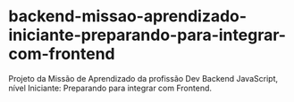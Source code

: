 # backend-missao-aprendizado-iniciante-preparando-para-integrar-com-frontend
Projeto da Missão de Aprendizado da profissão Dev Backend JavaScript, nível Iniciante: Preparando para integrar com Frontend.

